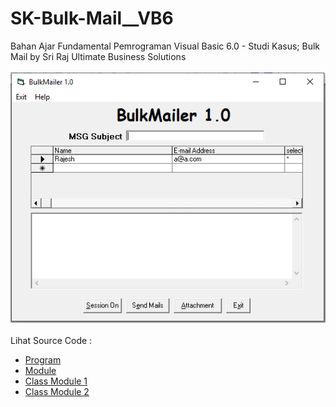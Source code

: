 # SK-Bulk-Mail__VB6
Bahan Ajar Fundamental Pemrograman Visual Basic 6.0 - Studi Kasus; Bulk Mail by Sri Raj Ultimate Business Solutions<br><br>
<img src="https://github.com/RizkyKhapidsyah/SK-Bulk-Mail__VB6/blob/main/result/001.PNG"><br><br>
Lihat Source Code : <br>
- <a href="https://github.com/RizkyKhapidsyah/SK-Bulk-Mail__VB6/blob/main/Form1.frm">Program</a><br>
- <a href="">Module</a><br>
- <a href="">Class Module 1</a><br>
- <a href="">Class Module 2</a>
